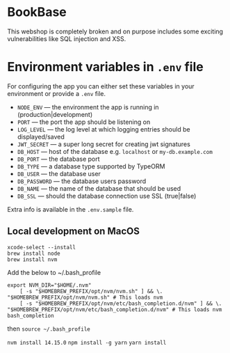 # BookBase
This webshop is completely broken and on purpose includes some exciting vulnerabilities like SQL injection and XSS.

# Environment variables in `.env` file
For configuring the app you can either set these variables in your environment or provide a `.env` file.

- `NODE_ENV` — the environment the app is running in (production|development)
- `PORT` — the port the app should be listening on
- `LOG_LEVEL` — the log level at which logging entries should be displayed/saved
- `JWT_SECRET` — a super long secret for creating jwt signatures
- `DB_HOST` — host of the database e.g. `localhost` or `my-db.example.com`
- `DB_PORT` — the database port
- `DB_TYPE` — a database type supported by TypeORM
- `DB_USER` — the database user
- `DB_PASSWORD` — the database users password
- `DB_NAME` — the name of the database that should be used
- `DB_SSL` — should the database connection use SSL (true|false)

Extra info is available in the `.env.sample` file.


## Local development on MacOS
```
xcode-select --install
brew install node
brew install nvm
```
Add the below to ~/.bash_profile  
```
export NVM_DIR="$HOME/.nvm"                    
    [ -s "$HOMEBREW_PREFIX/opt/nvm/nvm.sh" ] && \. "$HOMEBREW_PREFIX/opt/nvm/nvm.sh" # This loads nvm
    [ -s "$HOMEBREW_PREFIX/opt/nvm/etc/bash_completion.d/nvm" ] && \. "$HOMEBREW_PREFIX/opt/nvm/etc/bash_completion.d/nvm" # This loads nvm bash_completion
```
then
`source ~/.bash_profile`

`nvm install 14.15.0`
`npm install -g yarn`
`yarn install`